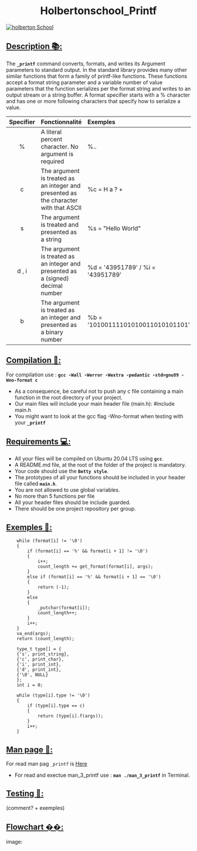  # <center>**Holbertonschool_Printf**</center>
[![holberton School](https://scontent-cdg4-2.xx.fbcdn.net/v/t39.30808-6/429641439_792522079563968_5846022648137048441_n.png?_nc_cat=101&ccb=1-7&_nc_sid=cc71e4&_nc_ohc=gPri-gCHPEgQ7kNvgFfNYaA&_nc_oc=AdlGUARgCWe79_vihY-EZXOK3xisaeAMje9m008lWwWlAeOh6BH9YOzh4Yif5RVshFc&_nc_zt=23&_nc_ht=scontent-cdg4-2.xx&_nc_gid=QQjssMYool4v0a4VESD7tA&oh=00_AYGUDi_B1S-IjyP9OL6eG9K4IkBOywsavhCboLvVgPcQ7A&oe=67E84BB3)](https://www.holbertonschool.fr/)

## <ins>Description [📚](https://en.wikipedia.org/wiki/Printf):
The **`_printf`** command converts, formats, and writes its Argument parameters to standard output. 
In the standard library provides many other similar functions that form a family of printf-like functions. These functions accept a format string parameter and a variable number of value parameters that the function serializes per the format string and writes to an output stream or a string buffer.
A format specifier starts with a % character and has one or more following characters that specify how to serialize a value.

| Specifier | Fonctionnalité | Exemples |
| :---------: | :------------- | :---------|
|%   |A literal percent character. No argument is required| %.. |
|c  |The argument is treated as an integer and presented as the character with that ASCII| %c = H a ? + |
|s  |The argument is treated and presented as a string| %s = "Hello World" |
|d , i|The argument is treated as an integer and presented as a (signed) decimal number| %d = '43951789' / %i = '43951789'|
|b  |The argument is treated as an integer and presented as a binary number| %b = '10100111101010011010101101'|

## <ins>Compilation [💾](https://raw.githubusercontent.com/N4yth/holbertonschool-printf/refs/heads/Baptiste/0img/Gcc.png):
For compilation use : **`gcc -Wall -Werror -Wextra -pedantic -std=gnu89 -Wno-format c`**
- As a consequence, be careful not to push any c file containing a main function in the root directory of your project.
- Our main files will include your main header file (main.h): #include main.h
- You might want to look at the gcc flag -Wno-format when testing with your **`_printf`**

## <ins>Requirements [💻](https://raw.githubusercontent.com/N4yth/holbertonschool-printf/refs/heads/Baptiste/0img/Requierements.jpeg):
- All your files will be compiled on Ubuntu 20.04 LTS using **`gcc`**.
- A README.md file, at the root of the folder of the project is mandatory.
- Your code should use the **`Betty style`**.
- The prototypes of all your functions should be included in your header file called **`main.h`**.
- You are not allowed to use global variables.
- No more than 5 functions per file
- All your header files should be include guarded.
- There should be one project repository per group.

## <ins>Exemples 📖:
```
	while (format[i] != '\0')
	{
		if (format[i] == '%' && format[i + 1] != '\0')
		{
			i++;
			count_length += get_format(format[i], args);
		}
		else if (format[i] == '%' && format[i + 1] == '\0')
		{
			return (-1);
		}
		else
		{
			_putchar(format[i]);
			count_length++;
		}
		i++;
	}
	va_end(args);
	return (count_length);
```
```
	type_t type[] = {
	{'s', print_string},
	{'c', print_char},
	{'i', print_int},
	{'d', print_int},
	{'\0', NULL}
	};
	int i = 0;

	while (type[i].type != '\0')
	{
		if (type[i].type == c)
		{
			return (type[i].f(args));
		}
		i++;
	}
```

## <ins>Man page [📜](https://raw.githubusercontent.com/N4yth/holbertonschool-printf/refs/heads/main/0img/man_3_printf.jpeg):
For read man pag `_printf` is <ins>[Here](https://github.com/N4yth/holbertonschool-printf/blob/main/man_3_printf)

- For read and exectue man_3_printf use : **`man ./man_3_printf`** in Terminal.

## <ins>Testing 📝:
(comment? + exemples)

## <ins>Flowchart ��:
image:

